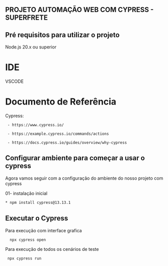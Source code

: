## PROJETO AUTOMAÇÃO WEB COM CYPRESS - SUPERFRETE

## Pré requisitos para utilizar o projeto

 Node.js 20.x ou superior

# IDE

VSCODE

#  Documento de Referência
Cypress:
    
     - https://www.cypress.io/
     
     - https://example.cypress.io/commands/actions
     
     - https://docs.cypress.io/guides/overview/why-cypress
## Configurar ambiente para começar a usar o cypress

Agora vamos seguir com a configuração do ambiente do nosso projeto com cypress

01- instalação inicial
```bash
* npm install cypress@13.13.1 
```
## Executar o Cypress

Para execução com interface grafica

```bash
  npx cypress open 
```
Para execução de todos os cenários de teste
 ```bash
  npx cypress run 
```  
